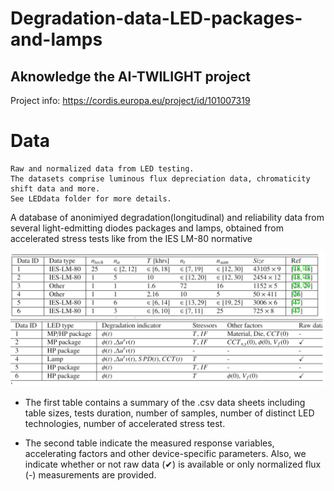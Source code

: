 # Degradation-data-LED-packages-and-lamps

## Aknowledge the AI-TWILIGHT project   
Project info:
https://cordis.europa.eu/project/id/101007319
 


# Data
    Raw and normalized data from LED testing.
    The datasets comprise luminous flux depreciation data, chromaticity shift data and more.
    See LEDdata folder for more details.


A database of anonimiyed degradation(longitudinal) and reliability data from several light-edmitting diodes packages and lamps, obtained from accelerated stress tests like from the IES LM-80 normative




![plot](/Descriptive_Tables_LED_data.png?raw=true)

* The first table contains a summary of the .csv data sheets including table sizes, tests duration, number of samples, number of distinct LED technologies, number of accelerated stress test.

* The second table indicate the measured response variables, accelerating factors and other device-specific parameters. Also, we indicate whether or not raw data (✔)  is available or only normalized flux (-) measurements are provided.  
